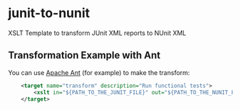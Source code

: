 # junit-to-nunit

XSLT Template to transform JUnit XML reports to NUnit XML

## Transformation Example with Ant

You can use [Apache Ant](http://ant.apache.org/) (for example) to make the transform:

```xml
    <target name="transform" description="Run functional tests">
        <xslt in="${PATH_TO_THE_JUNIT_FILE}" out="${PATH_TO_THE_NUNIT_FILE}"  style="junit-to-nunit.xsl" />
    </target>
```